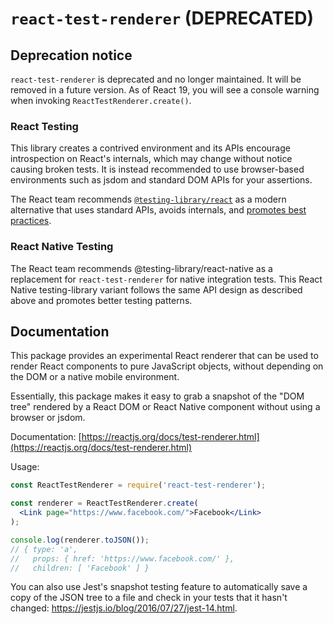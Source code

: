 # `react-test-renderer` (DEPRECATED)

## Deprecation notice

`react-test-renderer` is deprecated and no longer maintained. It will be removed in a future version. As of React 19, you will see a console warning when invoking `ReactTestRenderer.create()`.

### React Testing

This library creates a contrived environment and its APIs encourage introspection on React's internals, which may change without notice causing broken tests. It is instead recommended to use browser-based environments such as jsdom and standard DOM APIs for your assertions.

The React team recommends [`@testing-library/react`](https://testing-library.com/docs/react-testing-library/intro) as a modern alternative that uses standard APIs, avoids internals, and [promotes best practices](https://testing-library.com/docs/guiding-principles).

### React Native Testing

The React team recommends @testing-library/react-native as a replacement for `react-test-renderer` for native integration tests. This React Native testing-library variant follows the same API design as described above and promotes better testing patterns.

## Documentation

This package provides an experimental React renderer that can be used to render React components to pure JavaScript objects, without depending on the DOM or a native mobile environment.

Essentially, this package makes it easy to grab a snapshot of the "DOM tree" rendered by a React DOM or React Native component without using a browser or jsdom.

Documentation: [https://reactjs.org/docs/test-renderer.html](https://reactjs.org/docs/test-renderer.html)

Usage:

```jsx
const ReactTestRenderer = require('react-test-renderer');

const renderer = ReactTestRenderer.create(
  <Link page="https://www.facebook.com/">Facebook</Link>
);

console.log(renderer.toJSON());
// { type: 'a',
//   props: { href: 'https://www.facebook.com/' },
//   children: [ 'Facebook' ] }
```

You can also use Jest's snapshot testing feature to automatically save a copy of the JSON tree to a file and check in your tests that it hasn't changed: https://jestjs.io/blog/2016/07/27/jest-14.html.
